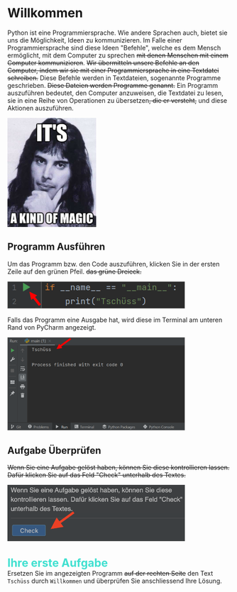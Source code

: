 # Willkommen
Python ist eine Programmiersprache. Wie andere Sprachen auch, bietet sie uns die Möglichkeit, Ideen zu kommunizieren.
 Im Falle einer Programmiersprache sind diese Ideen "Befehle", welche es dem Mensch ermöglicht, mit dem Computer zu sprechen ~~mit denen Menschen mit einem Computer kommunizieren~~.
~~Wir übermitteln unsere Befehle an den Computer, indem wir sie mit einer Programmiersprache in eine Textdatei schreiben.~~
Diese Befehle werden in Textdateien, sogenannte Programme geschrieben.
 ~~Diese Dateien werden Programme genannt.~~ Ein Programm auszuführen bedeutet, den Computer anzuweisen, die Textdatei zu
 lesen, sie in eine Reihe von Operationen zu übersetzen~~, die er versteht,~~ und diese Aktionen auszuführen.

<img src="magic.jpg" width="200">
<!---
www.quickmeme.com
-->

## Programm Ausführen
Um das Programm bzw. den Code auszuführen, klicken Sie in der ersten Zeile auf den grünen Pfeil. ~~das grüne Dreieck.~~

<img src="run.png" width="400">
  
Falls das Programm eine Ausgabe hat, wird diese im Terminal am unteren Rand von PyCharm angezeigt. 

<img src="output.png" width="400">

## Aufgabe Überprüfen
~~Wenn Sie eine Aufgabe gelöst haben, können Sie diese kontrollieren lassen. Dafür klicken Sie auf das Feld "Check"
 unterhalb des Textes.~~

<img src="check.png" width="400">

<br><span style="color:turquoise;font-weight:700;font-size:25px">
Ihre erste Aufgabe
</span>
<br>Ersetzen Sie im angezeigten Programm ~~auf der rechten Seite~~ den Text `Tschüss` durch `Willkommen` und überprüfen Sie anschliessend Ihre Lösung.
